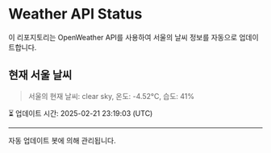 
# Weather API Status

이 리포지토리는 OpenWeather API를 사용하여 서울의 날씨 정보를 자동으로 업데이트합니다.

## 현재 서울 날씨
> 서울의 현재 날씨: clear sky, 온도: -4.52°C, 습도: 41%

⏳ 업데이트 시간: 2025-02-21 23:19:03 (UTC)

---
자동 업데이트 봇에 의해 관리됩니다.

